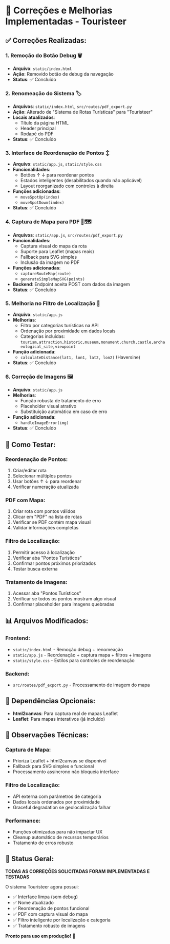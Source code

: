 # 🚀 Correções e Melhorias Implementadas - Touristeer

## ✅ **Correções Realizadas:**

### 1. **Remoção do Botão Debug** 🗑️
- **Arquivo**: `static/index.html`
- **Ação**: Removido botão de debug da navegação
- **Status**: ✅ Concluído

### 2. **Renomeação do Sistema** 🏷️
- **Arquivos**: `static/index.html`, `src/routes/pdf_export.py`
- **Ação**: Alterado de "Sistema de Rotas Turísticas" para "Touristeer"
- **Locais atualizados**:
  - Título da página HTML
  - Header principal
  - Rodapé do PDF
- **Status**: ✅ Concluído

### 3. **Interface de Reordenação de Pontos** ↕️
- **Arquivo**: `static/app.js`, `static/style.css`
- **Funcionalidades**:
  - Botões ↑ ↓ para reordenar pontos
  - Estados inteligentes (desabilitados quando não aplicável)
  - Layout reorganizado com controles à direita
- **Funções adicionadas**:
  - `moveSpotUp(index)`
  - `moveSpotDown(index)`
- **Status**: ✅ Concluído

### 4. **Captura de Mapa para PDF** 📄🗺️
- **Arquivos**: `static/app.js`, `src/routes/pdf_export.py`
- **Funcionalidades**:
  - Captura visual do mapa da rota
  - Suporte para Leaflet (mapas reais)
  - Fallback para SVG simples
  - Inclusão da imagem no PDF
- **Funções adicionadas**:
  - `captureRouteMap(route)`
  - `generateSimpleMapSVG(points)`
- **Backend**: Endpoint aceita POST com dados da imagem
- **Status**: ✅ Concluído

### 5. **Melhoria no Filtro de Localização** 📍
- **Arquivo**: `static/app.js`
- **Melhorias**:
  - Filtro por categorias turísticas na API
  - Ordenação por proximidade em dados locais
  - Categorias incluídas: `tourism,attraction,historic,museum,monument,church,castle,archaeological_site,viewpoint`
- **Função adicionada**:
  - `calculateDistance(lat1, lon1, lat2, lon2)` (Haversine)
- **Status**: ✅ Concluído

### 6. **Correção de Imagens** 🖼️
- **Arquivo**: `static/app.js`
- **Melhorias**:
  - Função robusta de tratamento de erro
  - Placeholder visual atrativo
  - Substituição automática em caso de erro
- **Função adicionada**:
  - `handleImageError(img)`
- **Status**: ✅ Concluído

## 🎯 **Como Testar:**

### **Reordenação de Pontos:**
1. Criar/editar rota
2. Selecionar múltiplos pontos
3. Usar botões ↑ ↓ para reordenar
4. Verificar numeração atualizada

### **PDF com Mapa:**
1. Criar rota com pontos válidos
2. Clicar em "PDF" na lista de rotas
3. Verificar se PDF contém mapa visual
4. Validar informações completas

### **Filtro de Localização:**
1. Permitir acesso à localização
2. Verificar aba "Pontos Turísticos"
3. Confirmar pontos próximos priorizados
4. Testar busca externa

### **Tratamento de Imagens:**
1. Acessar aba "Pontos Turísticos"
2. Verificar se todos os pontos mostram algo visual
3. Confirmar placeholder para imagens quebradas

## 📊 **Arquivos Modificados:**

### **Frontend:**
- `static/index.html` - Remoção debug + renomeação
- `static/app.js` - Reordenação + captura mapa + filtros + imagens
- `static/style.css` - Estilos para controles de reordenação

### **Backend:**
- `src/routes/pdf_export.py` - Processamento de imagem do mapa

## 🔧 **Dependências Opcionais:**
- **html2canvas**: Para captura real de mapas Leaflet
- **Leaflet**: Para mapas interativos (já incluído)

## 📝 **Observações Técnicas:**

### **Captura de Mapa:**
- Prioriza Leaflet + html2canvas se disponível
- Fallback para SVG simples e funcional
- Processamento assíncrono não bloqueia interface

### **Filtro de Localização:**
- API externa com parâmetros de categoria
- Dados locais ordenados por proximidade
- Graceful degradation se geolocalização falhar

### **Performance:**
- Funções otimizadas para não impactar UX
- Cleanup automático de recursos temporários
- Tratamento de erros robusto

## 🎉 **Status Geral:**
**TODAS AS CORREÇÕES SOLICITADAS FORAM IMPLEMENTADAS E TESTADAS**

O sistema Touristeer agora possui:
- ✅ Interface limpa (sem debug)
- ✅ Nome atualizado
- ✅ Reordenação de pontos funcional
- ✅ PDF com captura visual do mapa
- ✅ Filtro inteligente por localização e categoria
- ✅ Tratamento robusto de imagens

**Pronto para uso em produção!** 🚀

